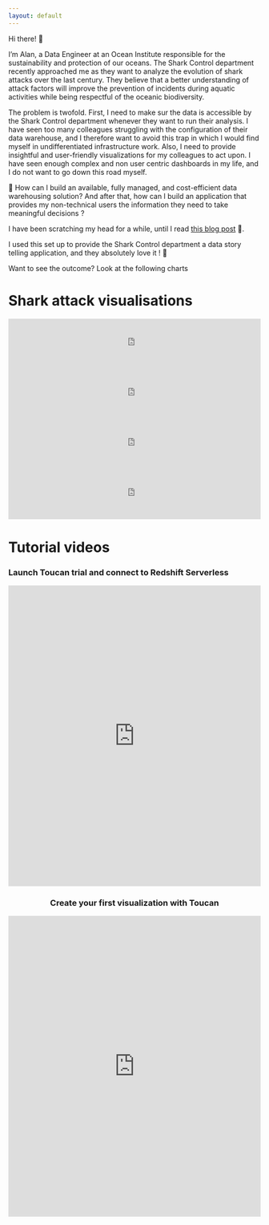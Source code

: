 ```yaml
---
layout: default
---
```


Hi there! 👋

I’m Alan, a Data Engineer at an Ocean Institute responsible for the sustainability and protection of our oceans. The Shark Control department recently approached me as they want to analyze the evolution of shark attacks over the last century. They believe that a better understanding of attack factors will improve the prevention of incidents during aquatic activities while being respectful of the oceanic biodiversity.

The problem is twofold. First, I need to make sur the data is accessible by the Shark Control department whenever they want to run their analysis. I have seen too many colleagues struggling with the configuration of their data warehouse, and I therefore want to avoid this trap in which I would find myself in undifferentiated infrastructure work. Also, I need to provide insightful and user-friendly visualizations for my colleagues to act upon. I have seen enough complex and non user centric dashboards in my life, and I do not want to go down this road myself.

🧐 How can I build an available, fully managed, and cost-efficient data warehousing solution? And after that, how can I build an application that provides my non-technical users the information they need to take meaningful decisions ? 

I have been scratching my head for a while, until I read [this blog post](https://aws.amazon.com/blogs/big-data/query-cross-account-aws-glue-data-catalogs-using-amazon-athena/) 🤯. 

I used this set up to provide the Shark Control department a data story telling application, and they absolutely love it ! 🎉

Want to see the outcome? Look at the following charts

# Shark attack visualisations

<iframe style="border: 0; overflow: hidden;" frameBorder="0" height="100vh" width="100%" src="https://presales.toucantoco.com/embed.html?id=836c27fc-5902-45a8-b746-3c77e24facfc&panel=true&title=true"></iframe>

<iframe style="border: 0; overflow: hidden;" frameBorder="0" height="100vh" width="100%" src="https://presales.toucantoco.com/embed.html?id=aa2959be-9bba-4710-9bc9-44e2adef3f12&panel=true&title=true"></iframe>

<iframe style="border: 0; overflow: hidden;" frameBorder="0" height="100vh" width="100%" src="https://presales.toucantoco.com/embed.html?id=2787b2b6-ddd6-4f52-9f11-9d9fb559e579&panel=true&title=true"></iframe>

<iframe style="border: 0; overflow: hidden;" frameBorder="0" height="100vh" width="100%" src="https://presales.toucantoco.com/embed.html?id=016a338c-8c5f-448b-a65b-51f0392b59e6&panel=true&title=true"></iframe>

# Tutorial videos

### Launch Toucan trial and connect to Redshift Serverless

<div style="text-align: center">
<iframe width="100%" height="600rem" src="https://www.youtube.com/embed/rIcUjUKkz20" title="YouTube video player" frameborder="0" allow="accelerometer; autoplay; clipboard-write; encrypted-media; gyroscope; picture-in-picture" allowfullscreen></iframe>

<br />

### Create your first visualization with Toucan

<iframe width="100%" height="600rem" src="https://www.youtube.com/embed/pa6UJsmLxSA" title="YouTube video player" frameborder="0" allow="accelerometer; autoplay; clipboard-write; encrypted-media; gyroscope; picture-in-picture" allowfullscreen></iframe>
</div>